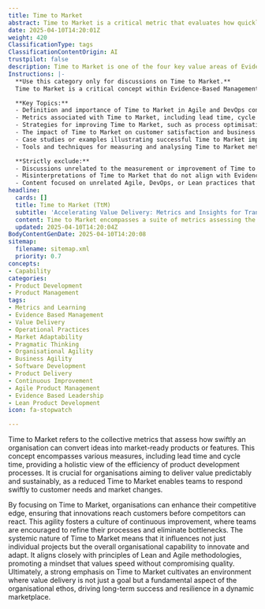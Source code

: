 ```yaml
---
title: Time to Market
abstract: Time to Market is a critical metric that evaluates how quickly an organisation can transform ideas into market-ready products or features, incorporating various measures such as lead time and cycle time to provide a comprehensive understanding of product development efficiency. This concept is essential for organisations striving to deliver value in a predictable and sustainable manner, as a shorter Time to Market allows teams to swiftly address customer needs and adapt to market fluctuations. By prioritising Time to Market, organisations can gain a competitive advantage, ensuring that their innovations reach customers ahead of competitors. This focus on agility promotes a culture of continuous improvement, encouraging teams to refine processes and eliminate inefficiencies. The systemic nature of Time to Market impacts not only individual projects but also the overall organisational capacity for innovation and adaptability. It aligns with Lean and Agile methodologies, fostering a mindset that prioritises speed while maintaining quality. Ultimately, a strong commitment to Time to Market nurtures an environment where delivering value becomes a core organisational principle, contributing to long-term success and resilience in an ever-evolving marketplace.
date: 2025-04-10T14:20:01Z
weight: 420
ClassificationType: tags
ClassificationContentOrigin: AI
trustpilot: false
description: Time to Market is one of the four key value areas of Evidence‑Based Management that focuses on organizational capability. It is not a single measure but a group of metrics that evaluate the speed at which ideas are transformed into deliverable products or features. This collection of measures may include lead time, cycle time, and overall development duration—providing a comprehensive view of how quickly value reaches the customer.
Instructions: |-
  **Use this category only for discussions on Time to Market.**  
  Time to Market is a critical concept within Evidence-Based Management that assesses an organisation's ability to deliver value quickly. It encompasses a range of metrics that collectively measure the efficiency of transforming ideas into market-ready products or features. This category aims to explore how organisations can optimise their processes to reduce the time taken from conception to delivery, thereby enhancing customer satisfaction and competitive advantage.

  **Key Topics:**
  - Definition and importance of Time to Market in Agile and DevOps contexts.
  - Metrics associated with Time to Market, including lead time, cycle time, and development duration.
  - Strategies for improving Time to Market, such as process optimisation and cross-functional collaboration.
  - The impact of Time to Market on customer satisfaction and business agility.
  - Case studies or examples illustrating successful Time to Market improvements.
  - Tools and techniques for measuring and analysing Time to Market metrics.

  **Strictly exclude:**
  - Discussions unrelated to the measurement or improvement of Time to Market.
  - Misinterpretations of Time to Market that do not align with Evidence-Based Management principles.
  - Content focused on unrelated Agile, DevOps, or Lean practices that do not directly address the speed of delivering value to customers.
headline:
  cards: []
  title: Time to Market (TtM)
  subtitle: 'Accelerating Value Delivery: Metrics and Insights for Transforming Ideas into Market-Ready Solutions'
  content: Time to Market encompasses a suite of metrics assessing the efficiency of transforming concepts into market-ready offerings. It evaluates lead time, cycle time, and overall development duration, highlighting the organisational capability to deliver value swiftly and effectively, while addressing complexities in product development and customer needs.
  updated: 2025-04-10T14:20:04Z
BodyContentGenDate: 2025-04-10T14:20:08
sitemap:
  filename: sitemap.xml
  priority: 0.7
concepts:
- Capability
categories:
- Product Development
- Product Management
tags:
- Metrics and Learning
- Evidence Based Management
- Value Delivery
- Operational Practices
- Market Adaptability
- Pragmatic Thinking
- Organisational Agility
- Business Agility
- Software Development
- Product Delivery
- Continuous Improvement
- Agile Product Management
- Evidence Based Leadership
- Lean Product Development
icon: fa-stopwatch

---
```

Time to Market refers to the collective metrics that assess how swiftly an organisation can convert ideas into market-ready products or features. This concept encompasses various measures, including lead time and cycle time, providing a holistic view of the efficiency of product development processes. It is crucial for organisations aiming to deliver value predictably and sustainably, as a reduced Time to Market enables teams to respond swiftly to customer needs and market changes.

By focusing on Time to Market, organisations can enhance their competitive edge, ensuring that innovations reach customers before competitors can react. This agility fosters a culture of continuous improvement, where teams are encouraged to refine their processes and eliminate bottlenecks. The systemic nature of Time to Market means that it influences not just individual projects but the overall organisational capability to innovate and adapt. It aligns closely with principles of Lean and Agile methodologies, promoting a mindset that values speed without compromising quality. Ultimately, a strong emphasis on Time to Market cultivates an environment where value delivery is not just a goal but a fundamental aspect of the organisational ethos, driving long-term success and resilience in a dynamic marketplace.
